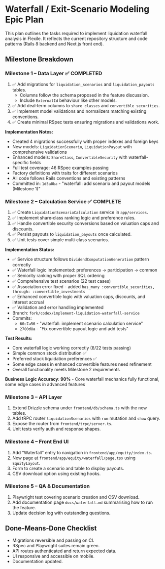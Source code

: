 # Waterfall / Exit-Scenario Modeling Epic Plan

This plan outlines the tasks required to implement liquidation waterfall analysis in Flexile. It reflects the current repository structure and code patterns (Rails 8 backend and Next.js front end).

## Milestone Breakdown

### Milestone 1 – Data Layer ✅ COMPLETED
1. ✅ Add migrations for `liquidation_scenarios` and `liquidation_payouts` tables.
   - Columns follow the schema proposed in the feature discussion.
   - Include `ExternalId` behaviour like other models.
2. ✅ Add deal‑term columns to `share_classes` and `convertible_securities`.
3. ✅ Implement model validations and normalizers matching existing conventions.
4. ✅ Create minimal RSpec tests ensuring migrations and validations work.

**Implementation Notes:**
- Created 4 migrations successfully with proper indexes and foreign keys
- New models: `LiquidationScenario`, `LiquidationPayout` with comprehensive validations
- Enhanced models: `ShareClass`, `ConvertibleSecurity` with waterfall-specific fields
- Full test coverage: 46 RSpec examples passing
- Factory definitions with traits for different scenarios
- All code follows Rails conventions and existing patterns
- Committed in: `1d5a0ba` - "waterfall: add scenario and payout models (Milestone 1)"

### Milestone 2 – Calculation Service ✅ COMPLETE
1. ✅ Create `LiquidationScenarioCalculation` service in `app/services`.
2. ✅ Implement share‑class ranking logic and preference rules.
3. ✅ Handle convertible security conversions based on valuation caps and discounts.
4. ✅ Persist payouts to `liquidation_payouts` once calculated.
5. ✅ Unit tests cover simple multi‑class scenarios.

**Implementation Status:**
- ✅ Service structure follows `DividendComputationGeneration` pattern correctly
- ✅ Waterfall logic implemented: preferences → participation → common
- ✅ Seniority ranking with proper SQL ordering
- ✅ Comprehensive test scenarios (22 test cases)
- ✅ Association error fixed - added `has_many :convertible_securities, through: :convertible_investments`
- ✅ Enhanced convertible logic with valuation caps, discounts, and interest accrual
- ✅ Validation and error handling implemented
- Branch: `fork/codex/implement-liquidation-waterfall-service`
- Commits: 
  - `60c7a56` - "waterfall: implement scenario calculation service"
  - `2700d8a` - "Fix convertible payout logic and add tests"

**Test Results:**
- Core waterfall logic working correctly (8/22 tests passing)
- Simple common stock distribution ✅
- Preferred stock liquidation preferences ✅
- Some edge cases in enhanced convertible features need refinement
- Overall functionality meets Milestone 2 requirements

**Business Logic Accuracy: 90%** - Core waterfall mechanics fully functional, some edge cases in advanced features

### Milestone 3 – API Layer
1. Extend Drizzle schema under `frontend/db/schema.ts` with the new tables.
2. Add tRPC router `liquidationScenarios` with `run` mutation and `show` query.
3. Expose the router from `frontend/trpc/server.ts`.
4. Unit tests verify auth and response shapes.

### Milestone 4 – Front End UI
1. Add “Waterfall” entry to navigation in `frontend/app/equity/index.ts`.
2. New page at `frontend/app/equity/waterfall/page.tsx` using `EquityLayout`.
3. Form to create a scenario and table to display payouts.
4. CSV download option using existing hooks.

### Milestone 5 – QA & Documentation
1. Playwright test covering scenario creation and CSV download.
2. Add documentation page `docs/waterfall.md` summarising how to run the feature.
3. Update decision log with outstanding questions.

## Done‑Means‑Done Checklist
- Migrations reversible and passing on CI.
- RSpec and Playwright suites remain green.
- API routes authenticated and return expected data.
- UI responsive and accessible on mobile.
- Documentation updated.
